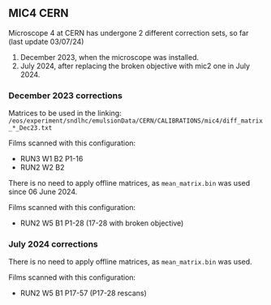 ## MIC4 CERN
Microscope 4 at CERN has undergone 2 different correction sets, so far (last update 03/07/24)
1. December 2023, when the microscope was installed.
2. July 2024, after replacing the broken objective with mic2 one in July 2024.

### December 2023 corrections
Matrices to be used in the linking:
`/eos/experiment/sndlhc/emulsionData/CERN/CALIBRATIONS/mic4/diff_matrix_*_Dec23.txt`

Films scanned with this configuration:
- RUN3 W1 B2 P1-16
- RUN2 W2 B2

There is no need to apply offline matrices, as `mean_matrix.bin` was used since 06 June 2024.

Films scanned with this configuration:
- RUN2 W5 B1 P1-28 (17-28 with broken objective)

### July 2024 corrections 
There is no need to apply offline matrices, as `mean_matrix.bin` was used.

Films scanned with this configuration:
- RUN2 W5 B1 P17-57 (P17-28 rescans)

